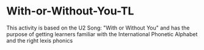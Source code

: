 # With-or-Without-You-TL
This activity is based on the U2 Song: "With or Without You" and has the purpose of getting learners familiar with the International Phonetic Alphabet and the right  lexis phonics
